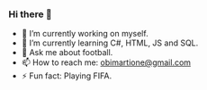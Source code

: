 ### Hi there 👋

- 🔭 I’m currently working on myself.
- 🌱 I’m currently learning C#, HTML, JS and SQL.
- 💬 Ask me about football.
- 📫 How to reach me: obimartione@gmail.com
- ⚡ Fun fact: Playing FIFA.
